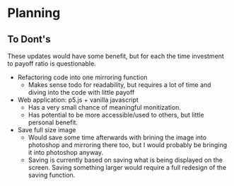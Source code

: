 # Planning

## To Dont's

These updates would have some benefit, but for each the time investment to payoff ratio is questionable.

- Refactoring code into one mirroring function
  - Makes sense todo for readability, but requires a lot of time and diving into the code with little payoff
- Web application: p5.js + vanilla javascript
  - Has a very small chance of meaningful monitization.
  - Has potential to be more accessible/used to others, but little personal benefit.
- Save full size image
  - Would save some time afterwards with brining the image into photoshop and mirroring there too, but I would probably be bringing it into photoshop anyway.
  - Saving is currently based on saving what is being displayed on the screen. Saving something larger would require a full redesign of the saving function.
